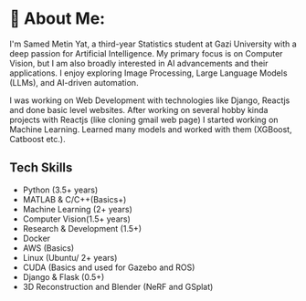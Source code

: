 # 💫 About Me:
 I'm Samed Metin Yat, a third-year Statistics student at Gazi University with a deep passion for Artificial Intelligence. My primary focus is on Computer Vision, but I am also broadly interested in AI advancements and their applications. I enjoy exploring Image Processing, Large Language Models (LLMs), and AI-driven automation.

I was working on Web Development with technologies like Django, Reactjs and done basic level websites. After working on several hobby kinda projects with Reactjs (like cloning gmail web page) I started working on Machine Learning. Learned many models and worked with them (XGBoost, Catboost etc.).

## Tech Skills

- Python (3.5+ years)
- MATLAB & C/C++(Basics+)
- Machine Learning (2+ years)
- Computer Vision(1.5+ years)
- Research & Development (1.5+)
- Docker 
- AWS (Basics)
- Linux (Ubuntu/ 2+ years)
- CUDA (Basics and used for Gazebo and ROS)
- Django & Flask (0.5+) 
- 3D Reconstruction and Blender (NeRF and GSplat)

